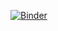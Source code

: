 [![Binder](https://mybinder.org/badge_logo.svg)](https://mybinder.org/v2/git/https%3A%2F%2Fgithub.com%2FSgsysysgsgsg%2Fsus.git/main)
